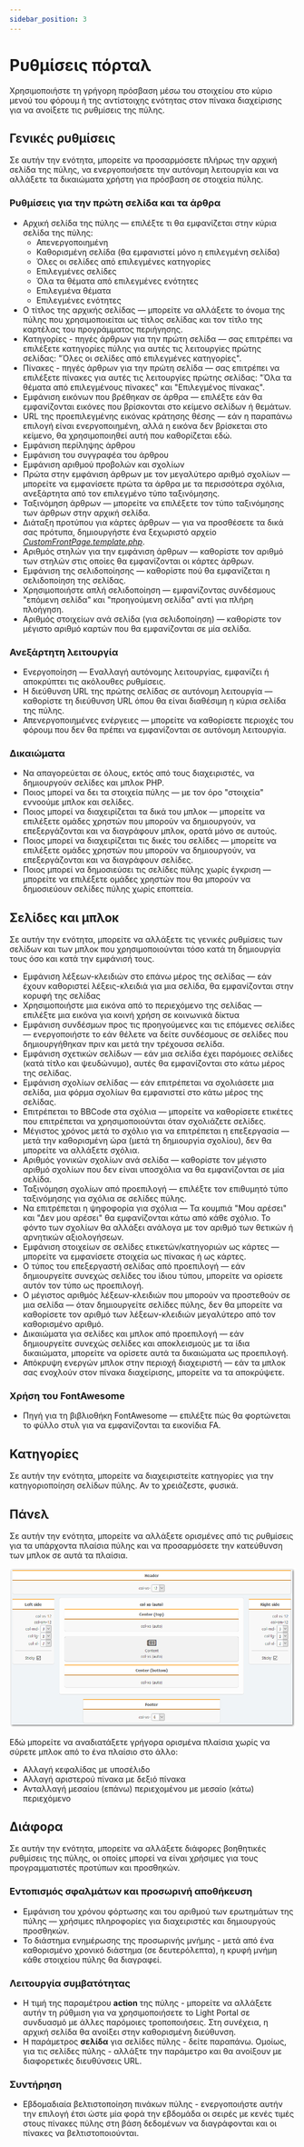 ```yaml
---
sidebar_position: 3
---
```


# Ρυθμίσεις πόρταλ
Χρησιμοποιήστε τη γρήγορη πρόσβαση μέσω του στοιχείου στο κύριο μενού του φόρουμ ή της αντίστοιχης ενότητας στον πίνακα διαχείρισης για να ανοίξετε τις ρυθμίσεις της πύλης.

## Γενικές ρυθμίσεις
Σε αυτήν την ενότητα, μπορείτε να προσαρμόσετε πλήρως την αρχική σελίδα της πύλης, να ενεργοποιήσετε την αυτόνομη λειτουργία και να αλλάξετε τα δικαιώματα χρήστη για πρόσβαση σε στοιχεία πύλης.

### Ρυθμίσεις για την πρώτη σελίδα και τα άρθρα

* Αρχική σελίδα της πύλης — επιλέξτε τι θα εμφανίζεται στην κύρια σελίδα της πύλης:
    * Απενεργοποιημένη
    * Καθορισμένη σελίδα (θα εμφανιστεί μόνο η επιλεγμένη σελίδα)
    * Όλες οι σελίδες από επιλεγμένες κατηγορίες
    * Επιλεγμένες σελίδες
    * Όλα τα θέματα από επιλεγμένες ενότητες
    * Επιλεγμένα θέματα
    * Επιλεγμένες ενότητες
* Ο τίτλος της αρχικής σελίδας — μπορείτε να αλλάξετε το όνομα της πύλης που χρησιμοποιείται ως τίτλος σελίδας και τον τίτλο της καρτέλας του προγράμματος περιήγησης.
* Κατηγορίες - πηγές άρθρων για την πρώτη σελίδα — σας επιτρέπει να επιλέξετε κατηγορίες πύλης για αυτές τις λειτουργίες πρώτης σελίδας: "Όλες οι σελίδες από επιλεγμένες κατηγορίες".
* Πίνακες - πηγές άρθρων για την πρώτη σελίδα — σας επιτρέπει να επιλέξετε πίνακες για αυτές τις λειτουργίες πρώτης σελίδας: "Όλα τα θέματα από επιλεγμένους πίνακες" και "Επιλεγμένος πίνακας".
* Εμφάνιση εικόνων που βρέθηκαν σε άρθρα — επιλέξτε εάν θα εμφανίζονται εικόνες που βρίσκονται στο κείμενο σελίδων ή θεμάτων.
* URL της προεπιλεγμένης εικόνας κράτησης θέσης — εάν η παραπάνω επιλογή είναι ενεργοποιημένη, αλλά η εικόνα δεν βρίσκεται στο κείμενο, θα χρησιμοποιηθεί αυτή που καθορίζεται εδώ.
* Εμφάνιση περίληψης άρθρου
* Εμφάνιση του συγγραφέα του άρθρου
* Εμφάνιση αριθμού προβολών και σχολίων
* Πρώτα στην εμφάνιση άρθρων με τον μεγαλύτερο αριθμό σχολίων — μπορείτε να εμφανίσετε πρώτα τα άρθρα με τα περισσότερα σχόλια, ανεξάρτητα από τον επιλεγμένο τύπο ταξινόμησης.
* Ταξινόμηση άρθρων — μπορείτε να επιλέξετε τον τύπο ταξινόμησης των άρθρων στην αρχική σελίδα.
* Διάταξη προτύπου για κάρτες άρθρων — για να προσθέσετε τα δικά σας πρότυπα, δημιουργήστε ένα ξεχωριστό αρχείο _[CustomFrontPage.template.php](/how-to/create-layout)_.
* Αριθμός στηλών για την εμφάνιση άρθρων — καθορίστε τον αριθμό των στηλών στις οποίες θα εμφανίζονται οι κάρτες άρθρων.
* Εμφάνιση της σελιδοποίησης — καθορίστε πού θα εμφανίζεται η σελιδοποίηση της σελίδας.
* Χρησιμοποιήστε απλή σελιδοποίηση — εμφανίζοντας συνδέσμους "επόμενη σελίδα" και "προηγούμενη σελίδα" αντί για πλήρη πλοήγηση.
* Αριθμός στοιχείων ανά σελίδα (για σελιδοποίηση) — καθορίστε τον μέγιστο αριθμό καρτών που θα εμφανίζονται σε μία σελίδα.

### Ανεξάρτητη λειτουργία

* Ενεργοποίηση — Εναλλαγή αυτόνομης λειτουργίας, εμφανίζει ή αποκρύπτει τις ακόλουθες ρυθμίσεις.
* Η διεύθυνση URL της πρώτης σελίδας σε αυτόνομη λειτουργία — καθορίστε τη διεύθυνση URL όπου θα είναι διαθέσιμη η κύρια σελίδα της πύλης.
* Απενεργοποιημένες ενέργειες — μπορείτε να καθορίσετε περιοχές του φόρουμ που δεν θα πρέπει να εμφανίζονται σε αυτόνομη λειτουργία.

### Δικαιώματα

* Να απαγορεύεται σε όλους, εκτός από τους διαχειριστές, να δημιουργούν σελίδες και μπλοκ PHP.
* Ποιος μπορεί να δει τα στοιχεία πύλης — με τον όρο "στοιχεία" εννοούμε μπλοκ και σελίδες.
* Ποιος μπορεί να διαχειρίζεται τα δικά του μπλοκ — μπορείτε να επιλέξετε ομάδες χρηστών που μπορούν να δημιουργούν, να επεξεργάζονται και να διαγράφουν μπλοκ, ορατά μόνο σε αυτούς.
* Ποιος μπορεί να διαχειρίζεται τις δικές του σελίδες — μπορείτε να επιλέξετε ομάδες χρηστών που μπορούν να δημιουργούν, να επεξεργάζονται και να διαγράφουν σελίδες.
* Ποιος μπορεί να δημοσιεύσει τις σελίδες πύλης χωρίς έγκριση — μπορείτε να επιλέξετε ομάδες χρηστών που θα μπορούν να δημοσιεύουν σελίδες πύλης χωρίς εποπτεία.

## Σελίδες και μπλοκ
Σε αυτήν την ενότητα, μπορείτε να αλλάξετε τις γενικές ρυθμίσεις των σελίδων και των μπλοκ που χρησιμοποιούνται τόσο κατά τη δημιουργία τους όσο και κατά την εμφάνισή τους.

* Εμφάνιση λέξεων-κλειδιών στο επάνω μέρος της σελίδας — εάν έχουν καθοριστεί λέξεις-κλειδιά για μια σελίδα, θα εμφανίζονται στην κορυφή της σελίδας
* Χρησιμοποιήστε μια εικόνα από το περιεχόμενο της σελίδας — επιλέξτε μια εικόνα για κοινή χρήση σε κοινωνικά δίκτυα
* Εμφάνιση συνδέσμων προς τις προηγούμενες και τις επόμενες σελίδες — ενεργοποιήστε το εάν θέλετε να δείτε συνδέσμους σε σελίδες που δημιουργήθηκαν πριν και μετά την τρέχουσα σελίδα.
* Εμφάνιση σχετικών σελίδων — εάν μια σελίδα έχει παρόμοιες σελίδες (κατά τίτλο και ψευδώνυμο), αυτές θα εμφανίζονται στο κάτω μέρος της σελίδας.
* Εμφάνιση σχολίων σελίδας — εάν επιτρέπεται να σχολιάσετε μια σελίδα, μια φόρμα σχολίων θα εμφανιστεί στο κάτω μέρος της σελίδας.
* Επιτρέπεται το BBCode στα σχόλια — μπορείτε να καθορίσετε ετικέτες που επιτρέπεται να χρησιμοποιούνται όταν σχολιάζετε σελίδες.
* Μέγιστος χρόνος μετά το σχόλιο για να επιτρέπεται η επεξεργασία — μετά την καθορισμένη ώρα (μετά τη δημιουργία σχολίου), δεν θα μπορείτε να αλλάξετε σχόλια.
* Αριθμός γονικών σχολίων ανά σελίδα — καθορίστε τον μέγιστο αριθμό σχολίων που δεν είναι υποσχόλια να θα εμφανίζονται σε μία σελίδα.
* Ταξινόμηση σχολίων από προεπιλογή — επιλέξτε τον επιθυμητό τύπο ταξινόμησης για σχόλια σε σελίδες πύλης.
* Να επιτρέπεται η ψηφοφορία για σχόλια — Τα κουμπιά "Μου αρέσει" και "Δεν μου αρέσει" θα εμφανίζονται κάτω από κάθε σχόλιο. Το φόντο των σχολίων θα αλλάξει ανάλογα με τον αριθμό των θετικών ή αρνητικών αξιολογήσεων.
* Εμφάνιση στοιχείων σε σελίδες ετικετών/κατηγοριών ως κάρτες — μπορείτε να εμφανίσετε στοιχεία ως πίνακας ή ως κάρτες.
* Ο τύπος του επεξεργαστή σελίδας από προεπιλογή — εάν δημιουργείτε συνεχώς σελίδες του ίδιου τύπου, μπορείτε να ορίσετε αυτόν τον τύπο ως προεπιλογή.
* Ο μέγιστος αριθμός λέξεων-κλειδιών που μπορούν να προστεθούν σε μια σελίδα — όταν δημιουργείτε σελίδες πύλης, δεν θα μπορείτε να καθορίσετε τον αριθμό των λέξεων-κλειδιών μεγαλύτερο από τον καθορισμένο αριθμό.
* Δικαιώματα για σελίδες και μπλοκ από προεπιλογή — εάν δημιουργείτε συνεχώς σελίδες και αποκλεισμούς με τα ίδια δικαιώματα, μπορείτε να ορίσετε αυτά τα δικαιώματα ως προεπιλογή.
* Απόκρυψη ενεργών μπλοκ στην περιοχή διαχειριστή — εάν τα μπλοκ σας ενοχλούν στον πίνακα διαχείρισης, μπορείτε να τα αποκρύψετε.

### Χρήση του FontAwesome
* Πηγή για τη βιβλιοθήκη FontAwesome — επιλέξτε πώς θα φορτώνεται το φύλλο στυλ για να εμφανίζονται τα εικονίδια FA.

## Κατηγορίες
Σε αυτήν την ενότητα, μπορείτε να διαχειριστείτε κατηγορίες για την κατηγοριοποίηση σελίδων πύλης. Αν το χρειάζεστε, φυσικά.

## Πάνελ
Σε αυτήν την ενότητα, μπορείτε να αλλάξετε ορισμένες από τις ρυθμίσεις για τα υπάρχοντα πλαίσια πύλης και να προσαρμόσετε την κατεύθυνση των μπλοκ σε αυτά τα πλαίσια.

![Πάνελ](panels.png)

Εδώ μπορείτε να αναδιατάξετε γρήγορα ορισμένα πλαίσια χωρίς να σύρετε μπλοκ από το ένα πλαίσιο στο άλλο:
* Αλλαγή κεφαλίδας με υποσέλιδο
* Αλλαγή αριστερού πίνακα με δεξιό πίνακα
* Ανταλλαγή μεσαίου (επάνω) περιεχομένου με μεσαίο (κάτω) περιεχόμενο

## Διάφορα
Σε αυτήν την ενότητα, μπορείτε να αλλάξετε διάφορες βοηθητικές ρυθμίσεις της πύλης, οι οποίες μπορεί να είναι χρήσιμες για τους προγραμματιστές προτύπων και προσθηκών.

### Εντοπισμός σφαλμάτων και προσωρινή αποθήκευση

* Εμφάνιση του χρόνου φόρτωσης και του αριθμού των ερωτημάτων της πύλης — χρήσιμες πληροφορίες για διαχειριστές και δημιουργούς προσθηκών.
* Το διάστημα ενημέρωσης της προσωρινής μνήμης - μετά από ένα καθορισμένο χρονικό διάστημα (σε δευτερόλεπτα), η κρυφή μνήμη κάθε στοιχείου πύλης θα διαγραφεί.

### Λειτουργία συμβατότητας
* Η τιμή της παραμέτρου **action** της πύλης - μπορείτε να αλλάξετε αυτήν τη ρύθμιση για να χρησιμοποιήσετε το Light Portal σε συνδυασμό με άλλες παρόμοιες τροποποιήσεις. Στη συνέχεια, η αρχική σελίδα θα ανοίξει στην καθορισμένη διεύθυνση.
* Η παράμετρος **σελίδα** για σελίδες πύλης - δείτε παραπάνω. Ομοίως, για τις σελίδες πύλης - αλλάξτε την παράμετρο και θα ανοίξουν με διαφορετικές διευθύνσεις URL.

### Συντήρηση
* Εβδομαδιαία βελτιστοποίηση πινάκων πύλης - ενεργοποιήστε αυτήν την επιλογή έτσι ώστε μία φορά την εβδομάδα οι σειρές με κενές τιμές στους πίνακες πύλης στη βάση δεδομένων να διαγράφονται και οι πίνακες να βελτιστοποιούνται.